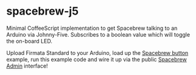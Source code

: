 # spacebrew-j5

Minimal CoffeeScript implementation to get Spacebrew talking to an Arduino via Johnny-Five. Subscribes to a boolean value which will toggle the on-board LED.

Upload Firmata Standard to your Arduino, load up the [Spacebrew button](http://labatrockwell.github.com/spacebrew-javascript-examples/spacebrew_button/index.html?server=sandbox.spacebrew.cc&name=testbutton) example, run this example code and wire it up via the public [Spacebrew Admin](http://spacebrew.cc/master/spacebrew/admin/admin.html?server=sandbox.spacebrew.cc) interface!
